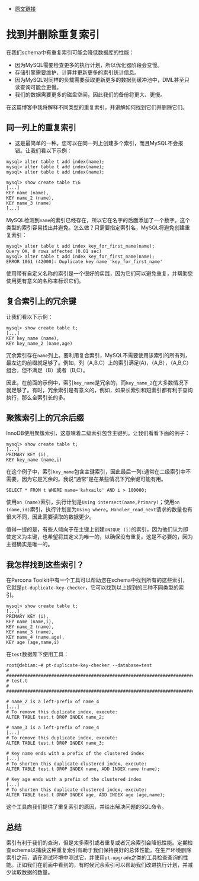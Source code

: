 - [原文链接](https://www.percona.com/blog/2012/06/20/find-and-remove-duplicate-indexes/)


# 找到并删除重复索引
在我们schema中有重复索引可能会降低数据库的性能：
- 因为MySQL需要检查更多的执行计划，所以优化器阶段会变慢。
- 存储引擎需要维护、计算并更新更多的索引统计信息。
- 因为MySQL对同样的负载需要获取更新更多的数据到缓冲池中，DML甚至只读查询可能会更慢。
- 我们的数据需要更多的磁盘空间，因此我们的备份将更大、更慢。

在这篇博客中我将解释不同类型的重复索引，并讲解如何找到它们并删除它们。

## 同一列上的重复索引
- 这是最简单的一种。您可以在同一列上创建多个索引，而且MySQL不会报错。让我们看以下示例：
```
mysql> alter table t add index(name);
mysql> alter table t add index(name);
mysql> alter table t add index(name);

mysql> show create table t\G
[...]
KEY name (name),
KEY name_2 (name),
KEY name_3 (name)
[...]
```
MySQL检测到`name`的索引已经存在，所以它在名字的后面添加了一个数字。这个类型的索引容易找出并避免。怎么做？只需要指定索引名，MySQL将避免创建重复索引：
```
mysql> alter table t add index key_for_first_name(name);
Query OK, 0 rows affected (0.01 sec)
mysql> alter table t add index key_for_first_name(name);
ERROR 1061 (42000): Duplicate key name 'key_for_first_name'
```
使用带有自定义名称的索引是一个很好的实践，因为它们可以避免重复，并帮助您使用更有意义的名称来标识它们。

## 复合索引上的冗余键
让我们看以下示例：
```
mysql> show create table t;
[...]
KEY key_name (name),
KEY key_name_2 (name,age)
```
冗余索引存在`name`列上。要利用复合索引，MySQL不需要使用该索引的所有列，最左边的前缀就足够了。例如，列（A,B,C）上的索引满足(A)，（A,B），（A,B,C）组合，但不满足（B）或者（B,C）。

因此，在前面的示例中，索引`key_name`是冗余的，而`key_name_2`在大多数情况下就足够了。有时，冗余索引是有意义的，例如，如果长索引和短索引都有利于查询执行，那么全索引长的多。

## 聚簇索引上的冗余后缀
InnoDB使用聚簇索引，这意味着二级索引包含主键列。让我们看看下面的例子：
```
mysql> show create table t;
[...]
PRIMARY KEY (i),
KEY key_name (name,i)
```
在这个例子中，索引`key_name`包含主键索引，因此最后一列`i`通常在二级索引中不需要，因为它是冗余的。我说“通常”是在某些情况下冗余键可能有用。
```
SELECT * FROM t WHERE name='kahxailo' AND i > 100000;
```
使用`on (name)`索引，执行计划是`Using intersect(name,Primary)`；使用`on (name,id)`索引，执行计划变为`Using where`。`Handler_read_next`请求的数量也有很大不同，因此需要读取的数据更少。

值得一提的是，有些人倾向于在主键上创建`UNIQUE (i)`的索引，因为他们认为即使定义为主键，也希望将其定义为唯一的，以确保没有重复。这是不必要的，因为主键确实是唯一的。

## 我怎样找到这些索引？
在Percona Toolkit中有一个工具可以帮助您在schema中找到所有的这些索引，它就是`pt-duplicate-key-checker`，它可以找到以上提到的三种不同类型的索引。
```
mysql> show create table t;
[...]
PRIMARY KEY (i),
KEY name (name,i),
KEY name_2 (name),
KEY name_3 (name),
KEY name_4 (name,age),
KEY age (age,name,i)
```
在`test`数据库下使用工具：
```
root@debian:~# pt-duplicate-key-checker --database=test
# ########################################################################
# test.t
# ########################################################################

# name_2 is a left-prefix of name_4
[...]
# To remove this duplicate index, execute:
ALTER TABLE test.t DROP INDEX name_2;

# name_3 is a left-prefix of name_4
[...]
# To remove this duplicate index, execute:
ALTER TABLE test.t DROP INDEX name_3;

# Key name ends with a prefix of the clustered index
[...]
# To shorten this duplicate clustered index, execute:
ALTER TABLE test.t DROP INDEX name, ADD INDEX name (name);

# Key age ends with a prefix of the clustered index
[...]
# To shorten this duplicate clustered index, execute:
ALTER TABLE test.t DROP INDEX age, ADD INDEX age (age,name);
```
这个工具向我们提供了重复索引的原因，并给出解决问题的SQL命令。

## 总结
索引有利于我们的查询，但是太多索引或者重复或者冗余索引会降低性能。定期检查schema以捕获这种重复索引有助于我们保持良好的总体性能。在生产环境删除索引之前，请在测试环境中测试它，并使用`pt-upgrade`之类的工具检查查询的性能。正如我们在前面中看到的，有时候冗余索引可以帮助我们改进执行计划，并减少读取数据的数量。

